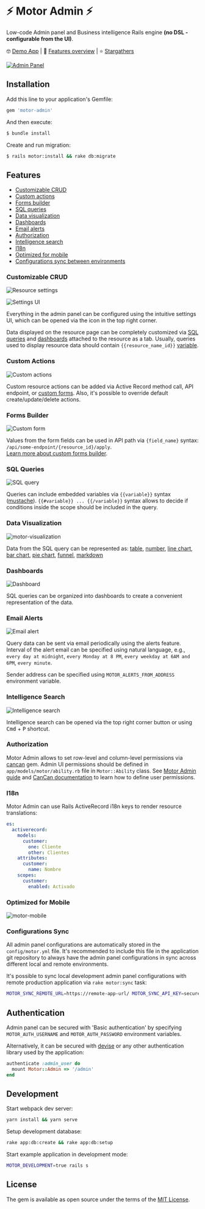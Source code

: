 # ⚡ Motor Admin ⚡

Low-code Admin panel and Business intelligence Rails engine **(no DSL - configurable from the UI)**.

🤓 [Demo App](https://motor-admin.herokuapp.com/demo) | 👀 [Features overview](https://www.youtube.com/watch?v=ngVoci8Hll4&list=PLu7llEMh0KcOkR3Uy_RJT0cXPZQKAYVsq&index=1) | ⭐ [Stargathers](https://github.com/omohokcoj/motor-admin/stargazers)

[![Admin Panel](https://user-images.githubusercontent.com/5418788/119318538-1f30e300-bc82-11eb-94a4-107c31c93b13.png)](https://motor-admin.herokuapp.com/demo)

## Installation
Add this line to your application's Gemfile:

```ruby
gem 'motor-admin'
```

And then execute:
```bash
$ bundle install
```

Create and run migration:
```bash
$ rails motor:install && rake db:migrate
```

## Features

* [Customizable CRUD](#customizable-crud)
* [Custom actions](#custom-actions)
* [Forms builder](#forms-builder)
* [SQL queries](#sql-queries)
* [Data visualization](#data-visualization)
* [Dashboards](#dashboards)
* [Email alerts](#email-alerts)
* [Authorization](#authorization)
* [Intelligence search](#intelligence-search)
* [I18n](#i18n)
* [Optimized for mobile](#optimized-for-mobile)
* [Configurations sync between environments](#configurations-sync)

### Customizable CRUD

![Resource settings](https://user-images.githubusercontent.com/5418788/119318569-2a840e80-bc82-11eb-9ba3-f3964eb6f997.png)

![Settings UI](https://user-images.githubusercontent.com/5418788/119263883-90708780-bbe9-11eb-9f9f-f76fed0b7f27.png)

Everything in the admin panel can be configured using the intuitive settings UI, which can be opened via the icon in the top right corner.

Data displayed on the resource page can be completely customized via [SQL queries](#sql-queries) and [dashboards](#dashboards) attached to the resource as a tab. Usually, queries used to display resource data should contain `{{resource_name_id}}` [variable](#sql-queries).

### Custom Actions

![Custom actions](https://user-images.githubusercontent.com/5418788/119266132-3c1dd580-bbf2-11eb-9666-09e1640eaf7b.png)

Custom resource actions can be added via Active Record method call, API endpoint, or [custom forms](#forms-builder). Also, it's possible to override default create/update/delete actions.

### Forms Builder

![Custom form](https://user-images.githubusercontent.com/5418788/119264008-1391dd80-bbea-11eb-9f14-cb405e77fb60.png)

Values from the form fields can be used in API path via `{field_name}` syntax: `/api/some-endpoint/{resource_id}/apply`.<br>
[Learn more about custom forms builder](https://github.com/omohokcoj/motor-admin/blob/master/guides/building_custom_forms.md).

### SQL Queries

![SQL query](https://user-images.githubusercontent.com/5418788/119264127-84d19080-bbea-11eb-9903-ef465d1d2c97.png)

Queries can include embedded variables via `{{variable}}` syntax ([mustache](https://mustache.github.io)). `{{#variable}} ... {{/variable}}` syntax allows to decide if conditions inside the scope should be included in the query.

### Data Visualization

![motor-visualization](https://user-images.githubusercontent.com/5418788/119264625-a2075e80-bbec-11eb-986c-6106dd6e47ce.png)

Data from the SQL query can be represented as: [table](https://motor-admin.herokuapp.com/demo/queries/12), [number](https://motor-admin.herokuapp.com/demo/queries/6), [line chart](https://motor-admin.herokuapp.com/demo/queries/3), [bar chart](https://motor-admin.herokuapp.com/demo/queries/1), [pie chart](https://motor-admin.herokuapp.com/demo/queries/9), [funnel](https://motor-admin.herokuapp.com/demo/queries/7), [markdown](https://motor-admin.herokuapp.com/demo/queries/8)

### Dashboards

![Dashboard](https://user-images.githubusercontent.com/5418788/119264726-f579ac80-bbec-11eb-852e-8055f8aba200.png)

SQL queries can be organized into dashboards to create a convenient representation of the data.

### Email Alerts

![Email alert](https://user-images.githubusercontent.com/5418788/119265049-feb74900-bbed-11eb-8070-bcc8d6113b9b.png)

Query data can be sent via email periodically using the alerts feature. Interval of the alert email can be specified using natural language, e.g., `every day at midnight`, `every Monday at 8 PM`, `every weekday at 6AM and 6PM`, `every minute`.

Sender address can be specified using `MOTOR_ALERTS_FROM_ADDRESS` environment variable.

### Intelligence Search

![Intelligence search](https://user-images.githubusercontent.com/5418788/119266559-eea26800-bbf3-11eb-8cb3-d0538aa386a9.png)

Intelligence search can be opened via the top right corner button or using <kbd>Cmd</kbd> + <kbd>P</kbd> shortcut.

### Authorization

Motor Admin allows to set row-level and column-level permissions via [cancan](https://github.com/CanCanCommunity/cancancan) gem. Admin UI permissions should be defined in `app/models/motor/ability.rb` file in `Motor::Ability` class. See [Motor Admin guide](https://github.com/omohokcoj/motor-admin/blob/master/guides/defining_permissions.md) and [CanCan documentation](https://github.com/CanCanCommunity/cancancan/blob/develop/docs/Defining-Abilities.md) to learn how to define user permissions.

### I18n

Motor Admin can use Rails ActiveRecord i18n keys to render resource translations:

```yml
es:
  activerecord:
    models:
      customer:
        one: Cliente
        other: Clientes
    attributes:
      customer:
        name: Nombre
    scopes:
      customer:
        enabled: Activado
```

### Optimized for Mobile

![motor-mobile](https://user-images.githubusercontent.com/5418788/119269566-03392d00-bc01-11eb-9e9d-1f6a58fe0749.png)


### Configurations Sync

All admin panel configurations are automatically stored in the `config/motor.yml` file. It's recommended to include this file in the application git repository to always have the admin panel configurations in sync across different local and remote environments.

It's possible to sync local development admin panel configurations with remote production application via `rake motor:sync` task:

```bash
MOTOR_SYNC_REMOTE_URL=https://remote-app-url/ MOTOR_SYNC_API_KEY=secure-random-string rake motor:sync
```


## Authentication

Admin panel can be secured with 'Basic authentication' by specifying `MOTOR_AUTH_USERNAME` and `MOTOR_AUTH_PASSWORD` environment variables.

Alternatively, it can be secured with [devise](https://github.com/heartcombo/devise/wiki/How-To:-Define-resource-actions-that-require-authentication-using-routes.rb) or any other authentication library used by the application:

```ruby
authenticate :admin_user do
  mount Motor::Admin => '/admin'
end
```

## Development

Start webpack dev server:

```bash
yarn install && yarn serve
```

Setup development database:

```bash
rake app:db:create && rake app:db:setup
```

Start example application in development mode:

```bash
MOTOR_DEVELOPMENT=true rails s
```

## License

The gem is available as open source under the terms of the [MIT License](https://github.com/omohokcoj/motor-admin/blob/master/LICENSE).
